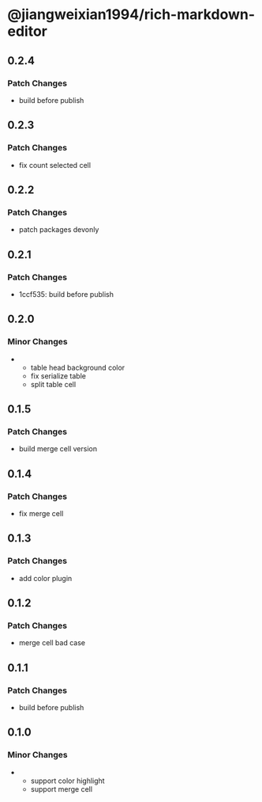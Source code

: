 # @jiangweixian1994/rich-markdown-editor

## 0.2.4

### Patch Changes

- build before publish

## 0.2.3

### Patch Changes

- fix count selected cell

## 0.2.2

### Patch Changes

- patch packages devonly

## 0.2.1

### Patch Changes

- 1ccf535: build before publish

## 0.2.0

### Minor Changes

- - table head background color
  - fix serialize table
  - split table cell

## 0.1.5

### Patch Changes

- build merge cell version

## 0.1.4

### Patch Changes

- fix merge cell

## 0.1.3

### Patch Changes

- add color plugin

## 0.1.2

### Patch Changes

- merge cell bad case

## 0.1.1

### Patch Changes

- build before publish

## 0.1.0

### Minor Changes

- - support color highlight
  - support merge cell
